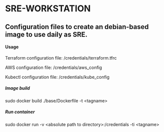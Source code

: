 # SRE-WORKSTATION
## Configuration files to create an debian-based image to use daily as SRE.
#### Usage
Terraform configuration file: /credentials/terraform.tfrc

AWS configuration file: /credentials/aws_config

Kubectl configuration file: /credentials/kube_config


##### Image build
sudo docker build ./base/Dockerfile -t \<tagname\>

##### Run container
sudo docker run -v \<absolute path to directory\>:/credentials -ti \<tagname\>

